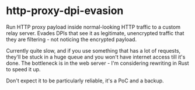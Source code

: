 # http-proxy-dpi-evasion
Run HTTP proxy payload inside normal-looking HTTP traffic to a custom relay server. Evades DPIs that see it as legitimate, unencrypted traffic that they are filtering - not noticing the encrypted payload.

Currently quite slow, and if you use something that has a lot of requests, they'll be stuck in a huge queue and you won't have internet access till it's done. The bottleneck is in the web server - I'm considering rewriting in Rust to speed it up.

Don't expect it to be particularly reliable, it's a PoC and a backup.
